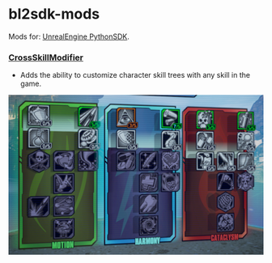 # bl2sdk-mods
 Mods for: [UnrealEngine PythonSDK](https://github.com/bl-sdk/PythonSDK).

### [CrossSkillModifier](CrossSkillModifier)
- Adds the ability to customize character skill trees with any skill in the game.

![skill tree](/CrossSkillModifier/screenshot.png)